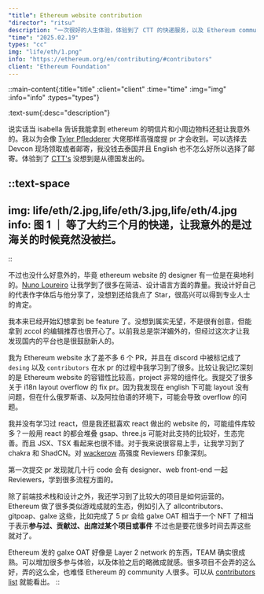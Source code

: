 ```yaml
---
"title": Ethereum website contribution
"director": "ritsu"
description: "一次很好的人生体验，体验到了 CTT 的快递服务，以及 Ethereum community contribution 生态的完善。"
"time": "2025.02.19"
types: "cc"
img: "life/eth/1.png"
info: "https://ethereum.org/en/contributing/#contributors"
client: "Ethereum Foundation"
---
```


::main-content{:title="title" :client="client" :time="time" :img="img" :info="info" :types="types"}

:text-sum{:desc="description"}

说实话当 isabella 告诉我能拿到 ethereum 的明信片和小周边物料还挺让我意外的。我以为会像 [Tyler Pfledderer](https://github.com/TylerAPfledderer) 大佬那样高强度提 pr 才会收到。可以选择去 Devcon 现场领取或者邮寄，我没钱去泰国并且 English 也不怎么好所以选择了邮寄。体验到了 [CTT's](https://www.ctt.pt/) 没想到是从德国发出的。

::text-space
---
img: life/eth/2.jpg,life/eth/3.jpg,life/eth/4.jpg
info: 图 1 ｜ 等了大约三个月的快递，让我意外的是过海关的时候竟然没被拦。 
---
::

不过也没什么好意外的，毕竟 ethereum website 的 designer 有一位是在奥地利的。[Nuno Loureiro](https://github.com/nloureiro) 让我学到了很多在简洁、设计语言方面的靠量。我设计好自己的代表作字体后与他分享了，没想到还给我点了 Star，很高兴可以得到专业人士的肯定。

我本来已经开始幻想拿到 be feature 了。没想到属实无望，不是很有创意，但能拿到 zccol 的编辑推荐也很开心了。以前我总是崇洋媚外的，但经过这次才让我发现国内的平台也是很鼓励新人的。

我为 Ethereum website 水了差不多 6 个 PR，并且在 discord 中被标记成了 `desing` 以及 `contributors` 在水 pr 的过程中我学习到了很多。比较让我记忆深刻的是 Ethereum website 的容错性比较高，project 非常的组件化。我提交了很多关于 i18n layout overflow 的 fix pr。因为我发现在 english 下可能 layout 没有问题，但在什么俄罗斯语、以及阿拉伯语的环境下，可能会导致 overflow 的问题。

我并没有学习过 react，但是我还挺喜欢 react 做出的 website 的，可能组件库较多？一般用 react 的都会堆叠 gsap、three.js 可能对此支持的比较好，生态完善。而且 JSX、TSX 看起来也很不错。对于我来说很容易上手，让我学习到了 chakra 和 ShadCN。对 [wackerow](https://github.com/wackerow) 高强度 Reviewers 印象深刻。

第一次提交 pr 发现就几十行 code 会有 designer、web front-end 一起 Reviewers，学到很多流程方面的。

除了前端技术栈和设计之外，我还学习到了比较大的项目是如何运营的。Ethereum 做了很多类似游戏成就的生态，例如引入了 allcontributors、gitpoap、galxe 这些，比如完成了 5 pr 会给 galxe OAT 相当于一个 NFT 了相当于表示**参与过、贡献过、出席过某个项目或事件** 不过也是要花很多时间去弄这些就对了。

Ethereum 发的 galxe OAT 好像是 Layer 2 network 的东西，TEAM 确实很成熟。可以增加很多参与体验，以及体验之后的略微成就感。很多项目不会弄的这么好，弄的这么全，也难怪 Ethereum 的 community 人很多。可以从 [contributors list](https://ethereum.org/en/contributing/#contributors) 就能看出。
::

